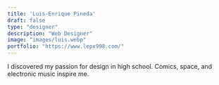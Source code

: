 ```yaml
---
title: 'Luis-Enrique Pineda'
draft: false
type: "designer"
description: "Web Designer"
image: "images/luis.webp"
portfolio: "https://www.lepx998.com/"
---
```


I discovered my passion for design in high school. Comics, space, and electronic music inspire me.
